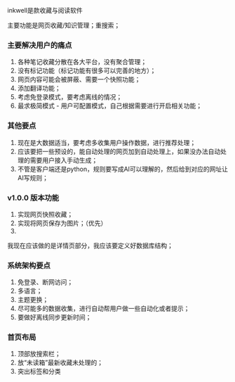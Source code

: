 

inkwell是款收藏与阅读软件

主要功能是网页收藏/知识管理；重搜索；

### 主要解决用户的痛点
1. 各种笔记收藏分散在各大平台，没有聚合管理；
2. 没有标记功能（标记功能有很多可以完善的地方）；
3. 网页内容可能会被屏蔽、需要一个快照功能；
4. 添加翻译功能；
5. 考虑免登录模式，要考虑离线的情况；
6. 最求极简模式 - 用户可配置模式，自己根据需要进行开启相关功能；


### 其他要点
1. 现在是大数据适当，要考虑多收集用户操作数据，进行推荐处理；
2. 应该要把一些预设的，能自动处理的网页加到自动处理上，如果没办法自动处理的需要用户接入手动生成；
3. 不管是客户端还是python，规则要写成AI可以理解的，然后给到对应的网址让AI写规则；


### v1.0.0 版本功能
1. 实现网页快照收藏；
2. 实现将网页保存为图片；（优先）
3. 


我现在应该做的是详情页部分，我应该要定义好数据库结构；


### 系统架构要点
1. 免登录、断网访问；
2. 多语言；
3. 主题更换；
4. 尽可能多的数据收集，进行自动帮用户做一些自动化或者提示；
5. 要做好离线同步更新时间；


### 首页布局
1. 顶部放搜索栏；
2. 放“未读箱”最新收藏未处理的；
3. 突出标签和分类



